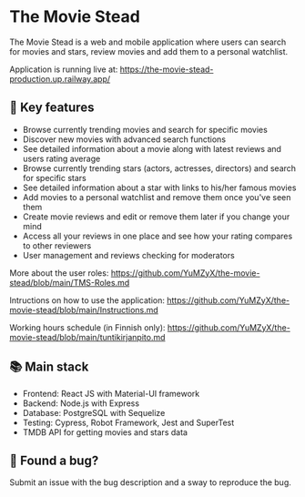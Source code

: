 # The Movie Stead
The Movie Stead is a web and mobile application where users can search for movies and stars, review movies and add them to a personal watchlist.

Application is running live at: https://the-movie-stead-production.up.railway.app/

## 🌟 Key features
* Browse currently trending movies and search for specific movies
* Discover new movies with advanced search functions
* See detailed information about a movie along with latest reviews and users rating average
* Browse currently trending stars (actors, actresses, directors) and search for specific stars
* See detailed information about a star with links to his/her famous movies
* Add movies to a personal watchlist and remove them once you've seen them
* Create movie reviews and edit or remove them later if you change your mind
* Access all your reviews in one place and see how your rating compares to other reviewers
* User management and reviews checking for moderators
  
More about the user roles: https://github.com/YuMZyX/the-movie-stead/blob/main/TMS-Roles.md  

Intructions on how to use the application: https://github.com/YuMZyX/the-movie-stead/blob/main/Instructions.md  

Working hours schedule (in Finnish only): https://github.com/YuMZyX/the-movie-stead/blob/main/tuntikirjanpito.md

## 📚 Main stack
* Frontend: React JS with Material-UI framework  
* Backend: Node.js with Express  
* Database: PostgreSQL with Sequelize
* Testing: Cypress, Robot Framework, Jest and SuperTest
* TMDB API for getting movies and stars data


## 🐛 Found a bug?
Submit an issue with the bug description and a sway to reproduce the bug.




